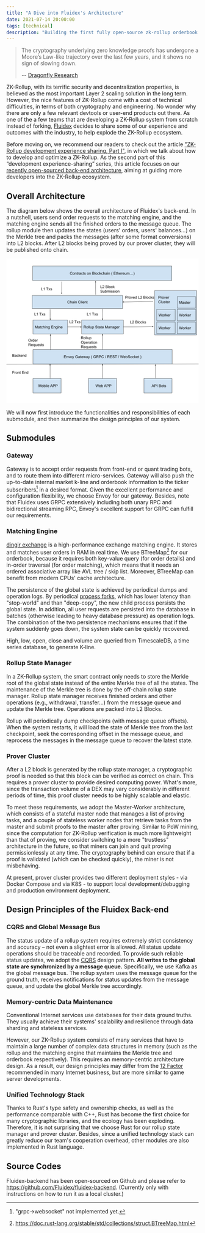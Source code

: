 ```yaml
---
title: "A Dive into Fluidex's Architecture"
date: 2021-07-14 20:00:00
tags: [technical]
description: "Building the first fully open-source zk-rollup orderbook DEX in the world."
---
```


> The cryptography underlying zero knowledge proofs has undergone a Moore’s Law-like trajectory over the last few years, and it shows no sign of slowing down.
> 
> -- [Dragonfly Research](https://medium.com/dragonfly-research/im-worried-nobody-will-care-about-rollups-554bc743d4f1)

ZK-Rollup, with its terrific security and decentralization properties, is believed as the most important Layer 2 scaling solution in the long term. However, the nice features of ZK-Rollup come with a cost of technical difficulties, in terms of both cryptography and engineering. No wonder why there are only a few relevant devtools or user-end products out there. As one of the a few teams that are developing a ZK-Rollup system from scratch instead of forking, [Fluidex](https://github.com/Fluidex) decides to share some of our experience and outcomes with the industry, to help explode the ZK-Rollup ecosystem.

Before moving on, we recommend our readers to check out the article ["ZK-Rollup development experience sharing, Part I"](/en/blog/zkrollup-intro1/), in which we talk about how to develop and optimize a ZK-Rollup. As the second part of this “development experience-sharing” series, this article focuses on our [recently open-sourced back-end architecture](https://github.com/Fluidex/fluidex-backend), aiming at guiding more developers into the ZK-Rollup ecosystem.

## Overall Architecture

The diagram below shows the overall architecture of Fluidex's back-end. In a nutshell, users send order requests to the matching engine, and the matching engine sends all the finished orders to the message queue. The rollup module then updates the states (users' orders, users' balances...) on the Merkle tree and packs the messages (after some format conversions) into L2 blocks. After L2 blocks being proved by our prover cluster, they will be published onto chain.

<p align="center">
  <img src="Fluidex Architecture.svg" width="600" >
</p>

We will now first introduce the functionalities and responsibilities of each submodule, and then summarize the design principles of our system.

## Submodules

### Gateway

Gateway is to accept order requests from front-end or quant trading bots, and to route them into different micro-services. Gateway will also push the up-to-date internal market k-line and orderbook information to the ticker subscribers[^1] in a desired format. Given the excellent performance and configuration flexibility, we choose Envoy for our gateway. Besides, note that Fluidex uses GRPC extensively including both unary RPC and bidirectional streaming RPC, Envoy's excellent support for GRPC can fulfill our requirements.

### Matching Engine

[dingir exchange](https://github.com/Fluidex/dingir-exchange) is a high-performance exchange matching engine. It stores and matches user orders in RAM in real time. We use BTreeMap[^2] for our orderbook, because it requires both key-value query (for order details) and in-order traversal (for order matching), which means that it needs an ordered associative array like AVL tree / skip list. Moreover, BTreeMap can benefit from modern CPUs' cache architecture.

The persistence of the global state is achieved by periodical dumps and operation logs. By periodical [process forks](https://en.wikipedia.org/wiki/Fork_(system_call)), which has lower latency than "stop-world" and than "deep-copy", the new child process persists the global state. In addition, all user requests are persisted into the database in batches (otherwise leading to heavy database pressure) as operation logs. The combination of the two persistence mechanisms ensures that if the system suddenly goes down, the system state can be quickly recovered.

High, low, open, close and volume are queried from TimescaleDB, a time series database, to generate K-line.

### Rollup State Manager

In a ZK-Rollup system, the smart contract only needs to store the Merkle root of the global state instead of the entire Merkle tree of all the states. The maintenance of the Merkle tree is done by the off-chain rollup state manager. Rollup state manager receives finished orders and other operations (e.g., withdrawal, transfer...) from the message queue and update the Merkle tree. Operations are packed into L2 Blocks.

Rollup will periodically dump checkpoints (with message queue offsets). When the system restarts, it will load the state of Merkle tree from the last checkpoint, seek the corresponding offset in the message queue, and reprocess the messages in the message queue to recover the latest state.

### Prover Cluster

After a L2 block is generated by the rollup state manager, a cryptographic proof is needed so that this block can be verified as correct on chain. This requires a prover cluster to provide desired computing power. What's more, since the transaction volume of a DEX may vary considerably in different periods of time, this proof cluster needs to be highly scalable and elastic.

To meet these requirements, we adopt the Master-Worker architecture, which consists of a stateful master node that manages a list of proving tasks, and a couple of stateless worker nodes that retrieve tasks from the master and submit proofs to the master after proving. Similar to PoW mining, since the computation for ZK-Rollup verification is much more lightweight than that of proving, we consider switching to a more "trustless" architecture in the future, so that miners can join and quit proving permissionlessly at any time. The cryptography behind can ensure that if a proof is validated (which can be checked quickly), the miner is not misbehaving.

At present, prover cluster provides two different deployment styles - via Docker Compose and via K8S - to support local development/debugging and production environment deployment.

## Design Principles of the Fluidex Back-end

### CQRS and Global Message Bus

The status update of a rollup system requires extremely strict consistency and accuracy – not even a slightest error is allowed. All status update operations should be traceable and recorded. To provide such reliable status updates, we adopt the [CQRS](https://docs.microsoft.com/en-us/azure/architecture/patterns/cqrs) design pattern. **All writes to the global state are synchronized by a message queue.** Specifically, we use Kafka as the global message bus. The rollup system uses the message queue for the ground truth, receives notifications for status updates from the message queue, and update the global Merkle tree accordingly.

### Memory-centric Data Maintenance

Conventional Internet services use databases for their data ground truths. They usually achieve their systems' scalability and resilience through data sharding and stateless services.

However, our ZK-Rollup system consists of many services that have to maintain a large number of complex data structures in memory (such as the rollup and the matching engine that maintains the Merkle tree and orderbook respectively). This requires an memory-centric architecture design. As a result, our design principles may differ from the [12 Factor](https://12factor.net/) recommended in many Internet business, but are more similar to game server developments.

### Unified Technology Stack

Thanks to Rust's type safety and ownership checks, as well as the performance comparable with C++, Rust has become the first choice for many cryptographic libraries, and the ecology has been exploding. Therefore, it is not surprising that we choose Rust for our rollup state manager and prover cluster. Besides, since a unified technology stack can greatly reduce our team's cooperation overhead, other modules are also implemented in Rust language.

## Source Codes

Fluidex-backend has been open-sourced on Github and please refer to https://github.com/Fluidex/fluidex-backend. (Currently only with instructions on how to run it as a local cluster.) 

[^1]: "grpc->websocket" not implemented yet.
[^2]: https://doc.rust-lang.org/stable/std/collections/struct.BTreeMap.html
